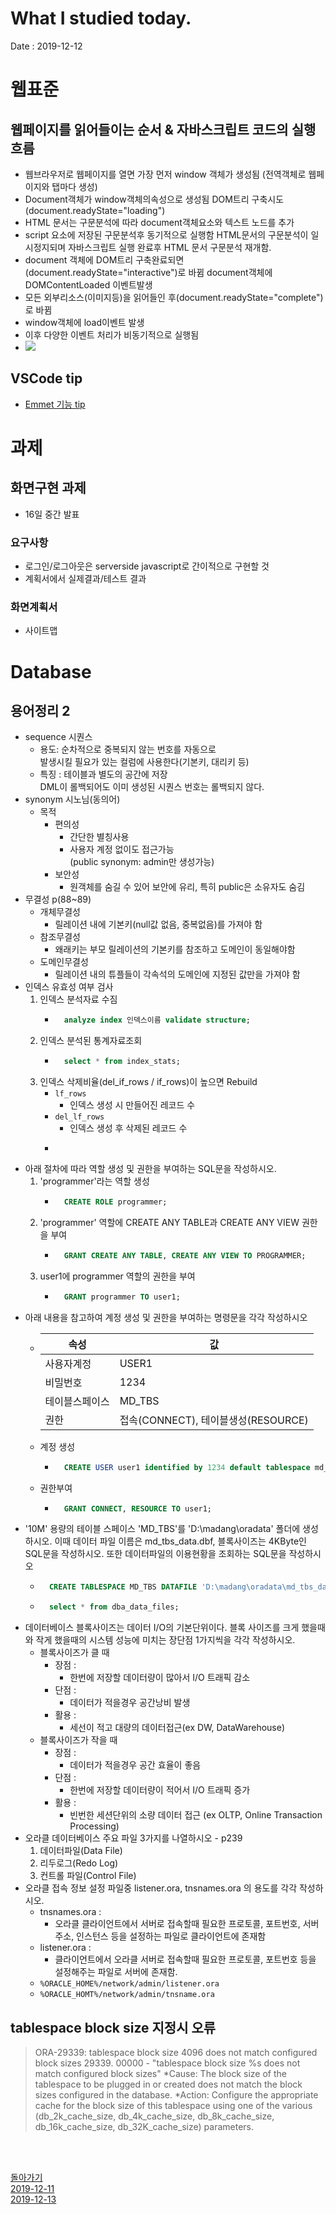 # What I studied today.
Date : 2019-12-12

# 웹표준
## 웹페이지를 읽어들이는 순서 & 자바스크립트 코드의 실행 흐름
- 웹브라우저로 웹페이지를 열면 가장 먼저 window 객체가 생성됨 (전역객체로 웹페이지와 탭마다 생성)
- Document객체가 window객체의속성으로 생성됨
    DOM트리 구축시도(document.readyState="loading")
- HTML 문서는 구문분석에 따라 document객체요소와 텍스트 노드를 추가
- script 요소에 저장된 구문분석후 동기적으로 실행함 HTML문서의 구문분석이 일시정지되며 자바스크립트 실행 완료후 HTML 문서 구문분석 재개함.
- document 객체에 DOM트리 구축완료되면 (document.readyState="interactive")로 바뀜 document객체에 DOMContentLoaded 이벤트발생
- 모든 외부리소스(이미지등)을 읽어들인 후(document.readyState="complete")로 바뀜
- window객체에 load이벤트 발생
- 이후 다양한 이벤트 처리가 비동기적으로 실행됨
- ![](../images/javascript/브라우저의html문서해석과정_small.png)
## VSCode tip
- [Emmet 기능 tip](https://docs.emmet.io/cheat-sheet/)

# 과제
## 화면구현 과제
- 16일 중간 발표
### 요구사항
- 로그인/로그아웃은 serverside javascript로 간이적으로 구현할 것
- 계획서에서 실제결과/테스트 결과 
### 화면계획서
- 사이트맵

# Database
## 용어정리 2
- sequence 시퀀스
    - 용도: 순차적으로 중복되지 않는 번호를 자동으로  
            발생시킬 필요가 있는 컬럼에 사용한다(기본키, 대리키 등)
    - 특징 : 테이블과 별도의 공간에 저장  
            DML이 롤백되어도 이미 생성된 시퀀스 번호는 롤백되지 않다.
- synonym 시노님(동의어)
    - 목적
        - 편의성
            - 간단한 별칭사용
            - 사용자 계정 없이도 접근가능  
                (public synonym: admin만 생성가능)
        - 보안성
            - 원객체를 숨길 수 있어 보안에 유리, 특히 public은 소유자도 숨김
- 무결성 p(88~89)
    - 개체무결성 
        - 릴레이션 내에 기본키(null값 없음, 중복없음)를 가져야 함
    - 참조무결성
        - 왜래키는 부모 릴레이션의 기본키를 참조하고 도메인이 동일해야함
    - 도메인무결성
        - 릴레이션 내의 튜플들이 각속석의 도메인에 지정된 값만을 가져야 함
- 인덱스 유효성 여부 검사
    1. 인덱스 분석자료 수짐
        - ```sql
            analyze index 인덱스이름 validate structure;
            ```
    2. 인덱스 분석된 통계자료조회
        - ```sql
            select * from index_stats;
            ```
    3. 인덱스 삭제비율(del_if_rows / if_rows)이 높으면 Rebuild
        - `lf_rows`
            - 인덱스 생성 시 만들어진 레코드 수
        - `del_lf_rows`
            - 인덱스 생성 후 삭제된 레코드 수
        - ```sql
- 아래 절차에 따라 역할 생성 및 권한을 부여하는 SQL문을 작성하시오.
    1. 'programmer'라는 역할 생성
        - ```sql
            CREATE ROLE programmer;
            ```
    2. 'programmer' 역할에 CREATE ANY TABLE과 CREATE ANY VIEW 권한을 부여
        - ```SQL
            GRANT CREATE ANY TABLE, CREATE ANY VIEW TO PROGRAMMER;
            ```
    3. user1에 programmer 역할의 권한을 부여
        - ```SQL
            GRANT programmer TO user1;
            ```
- 아래 내용을 참고하여 계정 생성 및 권한을 부여하는 명령문을 각각 작성하시오
    - |속성|값|
        |---|---|
        |사용자계정|USER1|
        |비밀번호|1234|
        |테이블스페이스|MD_TBS|
        |권한 |접속(CONNECT), 테이블생성(RESOURCE)
    - 계정 생성 
        - ```SQL
            CREATE USER user1 identified by 1234 default tablespace md_tbs;
    - 권한부여
        - ```SQL
            GRANT CONNECT, RESOURCE TO user1;
            ```
- '10M' 용량의 테이블 스페이스 'MD_TBS'를 'D:\madang\oradata' 폴더에 생성하시오. 이때 데이터 파일 이름은 md_tbs_data.dbf, 블록사이즈는 4KByte인 SQL문을 작성하시오. 또한 데이터파일의 이용현황을 조회하는 SQL문을 작성하시오
    - ```sql
        CREATE TABLESPACE MD_TBS DATAFILE 'D:\madang\oradata\md_tbs_data.dbf' size 10m BLOCKSIZE 4k;
        ```
    - ```sql 
        select * from dba_data_files;
        ```
- 데이터베이스 블록사이즈는 데이터 I/O의 기본단위이다. 블록 사이즈를 크게 했을때와 작게 했을때의 시스템 성능에 미치는 장단점 1가지씩을 각각 작성하시오.
    - 블록사이즈가 클 때
        - 장점 : 
            - 한번에 저장할 데이터량이 많아서 I/O 트래픽 감소
        - 단점 : 
            - 데이터가 적을경우 공간낭비 발생
        - 활용 :
            - 세선이 적고 대량의 데이터접근(ex DW, DataWarehouse)
    - 블록사이즈가 작을 때
        - 장점 :
            - 데이터가 적을경우 공간 효율이 좋음
        - 단점 : 
            - 한번에 저장할 데이터량이 적어서 I/O 트래픽 증가
        - 활용 : 
            - 빈번한 세션단위의 소량 데이터 접근 (ex OLTP, Online Transaction Processing)
- 오라클 데이터베이스 주요 파일 3가지를 나열하시오 - p239
    1. 데이터파일(Data File)
    2. 리두로그(Redo Log)
    3. 컨트롤 파일(Control File)
- 오라클 접속 정보 설정 파일중 listener.ora, tnsnames.ora 의 용도를 각각 작성하시오.
    - tnsnames.ora :
        - 오라클 클라이언트에서 서버로 접속할때 필요한 프로토콜, 포트번호, 서버주소, 인스턴스 등을 설정하는 파일로 클라이언트에 존재함
    - listener.ora :
        - 클라이언트에서 오라클 서버로 접속할때 필요한 프로토콜, 포트번호 등을 설정해주는 파일로 서버에 존재함.
    - `%ORACLE_HOME%/network/admin/listener.ora`
    - `%ORACLE_HOMT%/network/admin/tnsname.ora`

## tablespace block size 지정시 오류
> ORA-29339: tablespace block size 4096 does not match configured block sizes
> 29339. 00000 -  "tablespace block size %s does not match configured block sizes"
> *Cause:    The block size of the tablespace to be plugged in or
>            created does not match the block sizes configured in the
>            database.
> *Action:   Configure the appropriate cache for the block size of this
>            tablespace using one of the various (db_2k_cache_size,
>            db_4k_cache_size, db_8k_cache_size, db_16k_cache_size,
>            db_32K_cache_size) parameters.

<br>
<br>

[돌아가기](../README.md)  
[2019-12-11](whatIStudied_191211.md)  
[2019-12-13](whatIStudied_191213.md) 

